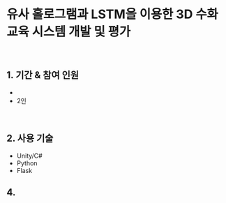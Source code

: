 # 유사 홀로그램과 LSTM을 이용한 3D 수화 교육 시스템 개발 및 평가

</br>

## 1. 기간 & 참여 인원
-
- 2인

</br>

## 2. 사용 기술
- Unity/C#
- Python
- Flask

## 4.
